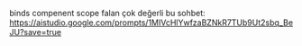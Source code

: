 binds compenent scope falan çok değerli bu sohbet:
https://aistudio.google.com/prompts/1MIVcHlYwfzaBZNkR7TUb9Ut2sbq_BeJU?save=true